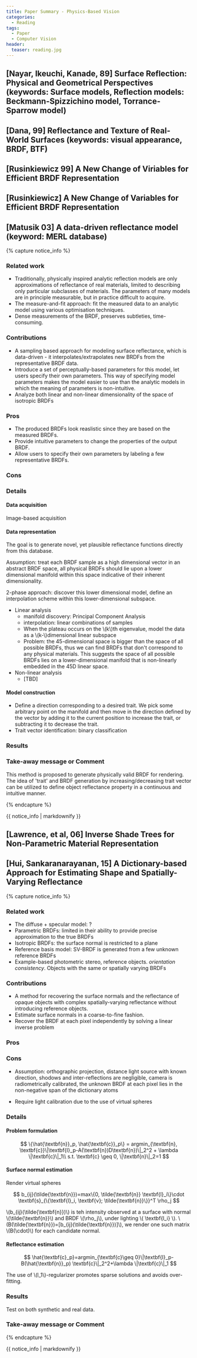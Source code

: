 ```yaml
---
title: Paper Summary - Physics-Based Vision
categories:
  - Reading
tags:
  - Paper
  - Computer Vision
header:
  teaser: reading.jpg
---
```


## [Nayar, Ikeuchi, Kanade, 89] Surface Reflection: Physical and Geometrical Perspectives (keywords: Surface models, Reflection models: Beckmann-Spizzichino model, Torrance-Sparrow model)

<!-- ===================================== -->

## [Dana, 99] Reflectance and Texture of Real-World Surfaces (keywords: visual appearance, BRDF, BTF)

<!-- ===================================== -->

## [Rusinkiewicz 99] A New Change of Viriables for Efficient BRDF Representation

<!-- ===================================== -->

## [Rusinkiewicz] A New Change of Variables for Efficient BRDF Representation

<!-- ===================================== -->

## [Matusik 03] A data-driven reflectance model (keyword: MERL database)

{% capture notice_info %}
### Related work

* Traditionally, physically inspired analytic reflection models are only approximations of reflectance of real materials, limited to describing only particular subclasses of materials. The parameters of many models are in principle measurable, but in practice difficult to acquire.
* The measure-and-fit approach: fit the measured data to an analytic model using various optimisation techniques.
* Dense measurements of the BRDF, preserves subtleties, time-consuming.

### Contributions

* A sampling based approach for modeling surface reflectance, which is data-driven - it interpolates/extrapolates new BRDFs from the representative BRDF data.
* Introduce a set of perceptually-based parameters for this model, let users specify their own parameters. This way of specifying model parameters makes the model easier to use than the analytic models in which the meaning of parameters is non-intuitive.
* Analyze both linear and non-linear dimensionality of the space of isotropic BRDFs

### Pros

* The produced BRDFs look reaslistic since they are based on the measured BRDFs.
* Provide intuitive parameters to change the properties of the output BRDF.
* Allow users to specify their own parameters by labeling a few representative BRDFs.

### Cons

### Details

#### Data acquisition

Image-based acquisition

#### Data representation

The goal is to generate novel, yet plausible reflectance functions directly from this database.

Assumption: treat each BRDF sample as a high dimensional vector in an abstract BRDF space, all physical BRDFs should lie upon a lower dimensional manifold within this space indicative of their inherent dimensionality.

2-phase approach: discover this lower dimensional model, define an interpolation scheme within this lower-dimensional subspace.

* Linear analysis
	* manifold discovery: Principal Component Analysis
	* interpolation: linear combinations of samples
	* When the plateau occurs on the \\(k\\)th eigenvalue, model the data as a \\(k-\\)dimensional linear subspace
	* Problem: the 45-dimensional space is bigger than the space of all possible BRDFs, thus we can find BRDFs that don't correspond to any physical materials. This suggests the space of all possible BRDFs lies on a lower-dimensional manifold that is non-linearly embedded in the 45D linear space.
* Non-linear analysis
	* [TBD]

#### Model construction

* Define a direction corresponding to a desired trait. We pick some arbitrary point on the manifold and then move in the direction defined by the vector by adding it to the current position to increase the trait, or subtracting it to decrease the trait.
* Trait vector identification: binary classification

### Results


### Take-away message or Comment

This method is proposed to generate physically valid BRDF for rendering. The idea of 'trait' and BRDF generation by increasing/decreasing trait vector can be utilized to define object reflectance property in a continuous and intuitive manner.

{% endcapture %}

<div class="notice--info">
  {{ notice_info | markdownify }}
</div>

<!-- ===================================== -->

## [Lawrence, et al, 06] Inverse Shade Trees for Non-Parametric Material Representation

<!-- ===================================== -->

## [Hui, Sankaranarayanan, 15] A Dictionary-based Approach for Estimating Shape and Spatially-Varying Reflectance

{% capture notice_info %}
### Related work

* The diffuse + specular model: ?
* Parametric BRDFs: limited in their ability to provide precise approximation to the true BRDFs
* Isotropic BRDFs: the surface normal is restricted to a plane
* Reference basis model: SV-BRDF is generated from a few unknown reference BRDFs
* Example-based photometric stereo, reference objects. *orientation consistency*. Objects with the same or spatially varying BRDFs

### Contributions

* A method for recovering the surface normals and the reflectance of opaque objects with complex spatially-varying reflectance without introducing reference objects.
* Estimate surface normals in a coarse-to-fine fashion.
* Recover the BRDF at each pixel independently by solving a linear inverse problem

### Pros

### Cons

* Assumption: orthographic projection, distance light source with known direction, shodows and inter-reflections are negligible, camera is radiometrically calibrated, the unknown BRDF at each pixel lies in the non-negative span of the dictionary atoms

* Require light calibration due to the use of virtual spheres

### Details

#### Problem formulation

$$
\{\hat{\textbf{n}}_p, \hat{\textbf{c}}_p\} = argmin_{\textbf{n}, \textbf{c}}\|\textbf{I}_p-A(\textbf{n})D\textbf{n})\|_2^2 + \lambda \|\textbf{c}\|_1\\
s.t. \textbf{c} \geq 0, \|\textbf{n}\|_2=1
$$

#### Surface normal estimation

Render virtual spheres

$$
b_{ij}(\tilde{\textbf{n}})=max\{0, \tilde{\textbf{n}} \textbf{l}_i\}\cdot \textbf{s}_{\{\textbf{l}_i, \textbf{v}; \tilde{\textbf{n}}\}}^T \rho_j
$$

\\(b_{ij}(\tilde{\textbf{n}})\\) is teh intensity observed at a surface with normal \\(\tilde{\textbf{n}}\\) and BRDF \\(\rho_j\\), under lighting \\( \textbf{l_i} \\). \\(B(\tilde{\textbf{n}})=[b_{ij}(\tilde{\textbf{n}})]\\), we render one such matrix \\(B(\cdot)\\) for each candidate normal.

#### Reflectance estimation

$$
\hat{\textbf{c}_p}=argmin_{\textbf{c}\geq 0}\|\textbf{I}_p-B(\hat{\textbf{n}}_p) \textbf{c}\|_2^2+\lambda \|\textbf{c}\|_1
$$

The use of \\(l_1\\)-regularizer promotes sparse solutions and avoids over-fitting.

### Results

Test on both synthetic and real data.

### Take-away message or Comment
{% endcapture %}

<div class="notice--info">
  {{ notice_info | markdownify }}
</div>